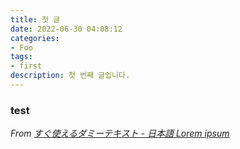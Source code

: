 ```yaml
---
title: 첫 글
date: 2022-06-30 04:08:12
categories:
- Foo
tags: 
- first
description: 첫 번째 글입니다.
---
```


### test


*From [すぐ使えるダミーテキスト - 日本語 Lorem ipsum](http://lipsum.sugutsukaeru.jp/index.cgi)*
 